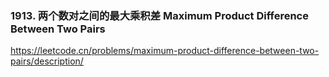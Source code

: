 ### 1913. 两个数对之间的最大乘积差 Maximum Product Difference Between Two Pairs
https://leetcode.cn/problems/maximum-product-difference-between-two-pairs/description/
